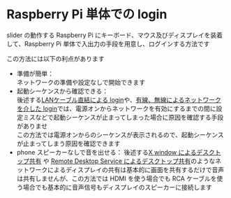 # Raspberry Pi 単体での login

slider の動作する Raspberry Pi にキーボード、マウス及びディスプレイを装着して、Raspberry Pi 単体で入出力の手段を用意し、ログインする方法です

この方法には以下の利点があります
- 準備が簡単：  
ネットワークの準備や設定なしで開始できます
- 起動シーケンスから確認できる：  
後述する[LANケーブル直結による login](direct_login.md)や、[有線、無線によるネットワークを介した login](lan_login.md)では、電源オンからネットワークを有効にするまでの間に設定ミスなどで起動シーケンスが止まってしまった場合に原因を確認する手段がありませ  
この方法では電源オンからのシーケンスが表示されるので、起動シーケンスが止まってしまう原因を確認できます
- phone スピーカーなしで音を出せる：
後述する[X window によるデスクトップ共有](chapter2.md) や [Remote Desktop Service によるデスクトップ共有](chapter2.md)のようなネットワークによるディスプレイの共有は基本的に画面を共有するだけで音声は共有しませんが、この方法では HDMI を使う場合でも RCA ケーブルを使う場合でも基本的に音声信号もディスプレイのスピーカーに接続します
